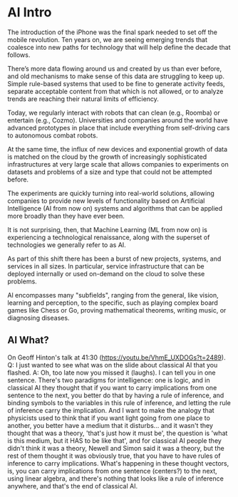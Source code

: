 # AI Intro


The introduction of the iPhone was the final spark needed to set off the mobile revolution. Ten years on, we are seeing emerging trends that coalesce into new paths for technology that will help define the decade that follows.

There’s more data flowing around us and created by us than ever before, and old mechanisms to make sense of this data are struggling to keep up. Simple rule-based systems that used to be fine to generate activity feeds, separate acceptable content from that which is not allowed, or to analyze trends are reaching their natural limits of efficiency.

Today, we regularly interact with robots that can clean (e.g., Roomba) or entertain (e.g., Cozmo). Universities and companies around the world have advanced prototypes in place that include everything from self-driving cars to autonomous combat robots.

At the same time, the influx of new devices and exponential growth of data is matched on the cloud by the growth of increasingly sophisticated infrastructures at very large scale that allows companies to experiments on datasets and problems of a size and type that could not be attempted before.

The experiments are quickly turning into real-world solutions, allowing companies to provide new levels of functionality based on Artificial Intelligence (AI from now on) systems and algorithms that can be applied more broadly than they have ever been.

It is not surprising, then, that Machine Learning (ML from now on) is experiencing a technological renaissance, along with the superset of technologies we generally refer to as AI.

As part of this shift there has been a burst of new projects, systems, and services in all sizes. In particular, service infrastructure that can be deployed internally or used on-demand on the cloud to solve these problems.

Al encompasses many "subfields", ranging from the general, like vision, learning and perception, to the specific, such as playing complex board games like Chess or Go, proving mathematical theorems, writing music, or diagnosing diseases.

## AI What?

On Geoff Hinton's talk at 41:30 (https://youtu.be/VhmE_UXDOGs?t=2489).
Q: I just wanted to see what was on the slide about classical AI that you flashed.
A: Oh, too late now you missed it (laughs). I can tell you in one sentence. There's two paradigms for intelligence: one is logic, and in classical AI they thought that if you want to carry implications from one sentence to the next, you better do that by having a rule of inference, and binding symbols to the variables in this rule of inference, and letting the rule of inference carry the implication. And I want to make the analogy that physicists used to think that if you want light going from one place to another, you better have a medium that it disturbs... and it wasn't they thought that was a theory, 'that's just how it must be', the question is 'what is this medium, but it HAS to be like that', and for classical AI people they didn't think it was a theory, Newell and Simon said it was a theory, but the rest of them thought it was obviously true, that you have to have rules of inference to carry implications. What's happening in these thought vectors, is, you can carry implications from one sentence (centers?) to the next, using linear algebra, and there's nothing that looks like a rule of inference anywhere, and that's the end of classical AI.
